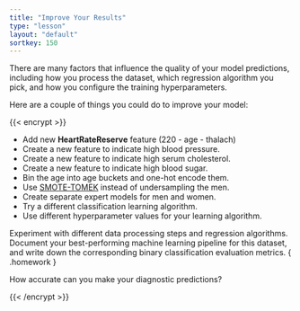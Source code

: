 ```yaml
---
title: "Improve Your Results"
type: "lesson"
layout: "default"
sortkey: 150
---
```


There are many factors that influence the quality of your model predictions, including how you process the dataset, which regression algorithm you pick, and how you configure the training hyperparameters.

Here are a couple of things you could do to improve your model:

{{< encrypt >}}

- Add new **HeartRateReserve** feature (220 - age - thalach)
- Create a new feature to indicate high blood pressure.
- Create a new feature to indicate high serum cholesterol.
- Create a new feature to indicate high blood sugar.
- Bin the age into age buckets and one-hot encode them.
- Use [SMOTE-TOMEK](https://en.wikipedia.org/wiki/Synthetic_minority_oversampling_technique) instead of undersampling the men.
- Create separate expert models for men and women.
- Try a different classification learning algorithm.
- Use different hyperparameter values for your learning algorithm.

Experiment with different data processing steps and regression algorithms. Document your best-performing machine learning pipeline for this dataset, and write down the corresponding binary classification evaluation metrics.
{ .homework }

How accurate can you make your diagnostic predictions? 

{{< /encrypt >}}
